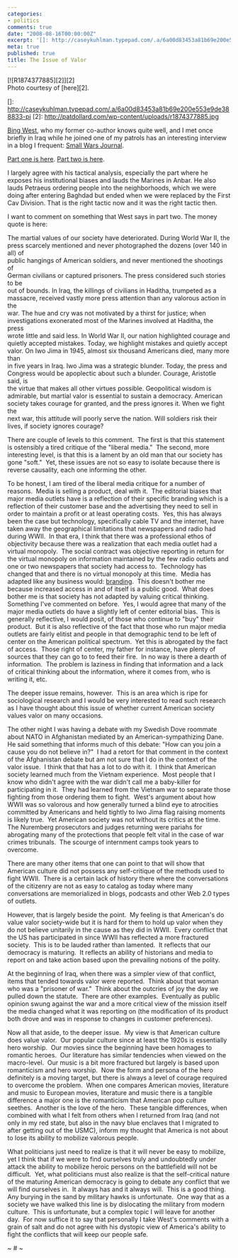 ```yaml
---
categories:
- politics
comments: true
date: "2008-08-16T00:00:00Z"
excerpt: '[]: http://caseykuhlman.typepad.com/.a/6a00d83453a81b69e200e553e9de388833-pi'
meta: true
published: true
title: The Issue of Valor
---
```


[![R1874377885][2]][2]    
Photo courtesy of [here][2].

 []: http://caseykuhlman.typepad.com/.a/6a00d83453a81b69e200e553e9de388833-pi
 [2]: http://patdollard.com/wp-content/uploads/r1874377885.jpg

[Bing West][3], who my former co-author knows quite well, and I met once briefly in Iraq while he joined one of my patrols has an interesting interview in a blog I frequent: [Small Wars Journal][4]. 

 [3]: http://en.wikipedia.org/wiki/Bing_West
 [4]: http://smallwarsjournal.com/

[Part one is here][5]. [Part two is here][6]. 

 [5]: http://smallwarsjournal.com/blog/2008/08/swj-interview-with-bing-west-p/
 [6]: http://smallwarsjournal.com/blog/2008/08/part-2-swj-interview-with-bing/

I largely agree with his tactical analysis, especially the part where he exposes his institutional biases and lauds the Marines in Anbar. He also lauds Petraeus ordering people into the neighborhoods, which we were doing after entering Baghdad but ended when we were replaced by the First Cav Division. That is the right tactic now and it was the right tactic then. 

I want to comment on something that West says in part two. The money quote is here:

The martial values of our society have deteriorated. During World War II, the  
press scarcely mentioned and never photographed the dozens (over 140 in all) of  
public hangings of American soldiers, and never mentioned the shootings of  
German civilians or captured prisoners. The press considered such stories to be  
out of bounds. In Iraq, the killings of civilians in Haditha, trumpeted as a  
massacre, received vastly more press attention than any valorous action in the  
war. The hue and cry was not motivated by a thirst for justice; when  
investigations exonerated most of the Marines involved at Haditha, the press  
wrote little and said less. In World War II, our nation highlighted courage and  
quietly accepted mistakes. Today, we highlight mistakes and quietly accept  
valor. On Iwo Jima in 1945, almost six thousand Americans died, many more than  
in five years in Iraq. Iwo Jima was a strategic blunder. Today, the press and  
Congress would be apoplectic about such a blunder. Courage, Aristotle said, is  
the virtue that makes all other virtues possible. Geopolitical wisdom is  
admirable, but martial valor is essential to sustain a democracy. American  
society takes courage for granted, and the press ignores it. When we fight the  
next war, this attitude will poorly serve the nation. Will soldiers risk their  
lives, if society ignores courage?

There are couple of levels to this comment.  The first is that this statement is ostensibly a tired critique of the "liberal media."  The second, more interesting level, is that this is a lament by an old man that our society has gone "soft."  Yet, these issues are not so easy to isolate because there is reverse causality, each one informing the other. 

To be honest, I am tired of the liberal media critique for a number of reasons.  Media is selling a product, deal with it.  The editorial biases that major media outlets have is a reflection of their specific branding which is a reflection of their customer base and the advertising they need to sell in order to maintain a profit or at least operating costs.  Yes, this has always been the case but technology, specifically cable TV and the internet, have taken away the geographical limitations that newspapers and radio had during WWII.  In that era, I think that there was a professional ethos of objectivity because there was a realization that each media outlet had a virtual monopoly.  The social contract was objective reporting in return for the virtual monopoly on information maintained by the few radio outlets and one or two newspapers that society had access to.  Technology has changed that and there is no virtual monopoly at this time.  Media has adapted like any business would: [branding][7].  This doesn't bother me because increased access in and of itself is a public good.  What does bother me is that society has not adapted by valuing critical thinking.  Something I've commented on before.  Yes, I would agree that many of the major media outlets do have a slightly left of center editorial bias.  This is generally reflective, I would posit, of those who continue to "buy" their product.  But it is also reflective of the fact that those who run major media outlets are fairly elitist and people in that demographic tend to be left of center on the American political spectrum.  Yet this is abrogated by the fact of access.  Those right of center, my father for instance, have plenty of sources that they can go to to feed their fire.  In no way is there a dearth of information.  The problem is laziness in finding that information and a lack of critical thinking about the information, where it comes from, who is writing it, etc.

 [7]: http://marcambinder.theatlantic.com/archives/2008/08/the_ideologies_of_audiences_fo.php

The deeper issue remains, however.  This is an area which is ripe for sociological research and I would be very interested to read such research as I have thought about this issue of whether current American society values valor on many occasions.  

The other night I was having a debate with my Swedish Dove roommate about NATO in Afghanistan mediated by an American-sympathizing Dane.  He said something that informs much of this debate: "How can you join a cause you do not believe in?"  I had a retort for that comment in the context of the Afghanistan debate but am not sure that I do in the context of the valor issue.  I think that that has a lot to do with it.  I think that American society learned much from the Vietnam experience.  Most people that I know who didn't agree with the war didn't call me a baby-killer for participating in it.  They had learned from the Vietnam war to separate those fighting from those ordering them to fight.  West's argument about how WWII was so valorous and how generally turned a blind eye to atrocities committed by Americans and held tightly to Iwo Jima flag raising moments is likely true.  Yet American society was not without its critics at the time.  The Nuremberg prosecutors and judges returning were pariahs for abrogating many of the protections that people felt vital in the case of war crimes tribunals.  The scourge of internment camps took years to overcome.  

There are many other items that one can point to that will show that American culture did not possess any self-critique of the methods used to fight WWII.  There is a certain lack of history there where the conversations of the citizenry are not as easy to catalog as today where many conversations are memorialized in blogs, podcasts and other Web 2.0 types of outlets.  

However, that is largely beside the point.  My feeling is that American's do value valor society-wide but it is hard for them to hold up valor when they do not believe unitarily in the cause as they did in WWII.  Every conflict that the US has participated in since WWII has reflected a more fractured society.  This is to be lauded rather than lamented.  It reflects that our democracy is maturing.  It reflects an ability of historians and media to report on and take action based upon the prevailing notions of the polity.  

At the beginning of Iraq, when there was a simpler view of that conflict, items that tended towards valor were reported.  Think about that woman who was a "prisoner of war."  Think about the outcries of joy the day we pulled down the statute.  There are other examples.  Eventually as public opinion swung against the war and a more critical view of the mission itself the media changed what it was reporting on (the modification of its product both drove and was in response to changes in customer preferences).  

Now all that aside, to the deeper issue.  My view is that American culture does value valor.  Our popular culture since at least the 1920s is essentially hero worship.  Our movies since the beginning have been homages to romantic heroes.  Our literature has similar tendencies when viewed on the macro-level.  Our music is a bit more fractured but largely is based upon romanticism and hero worship.  Now the form and persona of the hero definitely is a moving target, but there is always a level of courage required to overcome the problem.  When one compares American movies, literature and music to European movies, literature and music there is a tangible difference a major one is the romanticism that American pop culture seethes.  Another is the love of the hero.  These tangible differences, when combined with what I felt from others when I returned from Iraq (and not only in my red state, but also in the navy blue enclaves that I migrated to after getting out of the USMC), inform my thought that America is not about to lose its ability to mobilize valorous people.  

What politicians just need to realize is that it will never be easy to mobilize, yet I think that if we were to find ourselves truly and undoubtedly under attack the ability to mobilize heroic persons on the battlefield will not be difficult.  Yet, what politicians must also realize is that the self-critical nature of the maturing American democracy is going to debate any conflict that we will find ourselves in.  It always has and it always will.  This is a good thing.  Any burying in the sand by military hawks is unfortunate.  One way that as a society we have walked this line is by dislocating the military from modern culture.  This is unfortunate, but a complex topic I will leave for another day.  For now suffice it to say that personally I take West's comments with a grain of salt and do not agree with his dystopic view of America's ability to fight the conflicts that will keep our people safe.

~ # ~